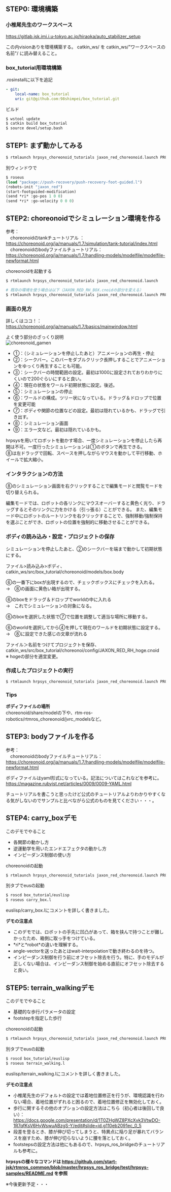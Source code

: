 ## STEP0: 環境構築

### 小椎尾先生のワークスペース

https://gitlab.jsk.imi.i.u-tokyo.ac.jp/hiraoka/auto_stabilizer_setup

この内visionありを環境構築する。 catkin_ws/ を catkin_ws/"ワークスペースの名前"/ に読み替えること。

### box_tutorial用環境構築

.rosinstallに以下を追記
```yaml
- git:
    local-name: box_tutorial
    uri: git@github.com:98shimpei/box_tutorial.git
```

ビルド
```bash
$ wstool update
$ catkin build box_tutorial
$ source devel/setup.bash
```

## STEP1: まず動かしてみる
```bash
$ rtmlaunch hrpsys_choreonoid_tutorials jaxon_red_choreonoid.launch PROJECT_FILE:=`rospack find box_tutorial`choreonoid/config/JAXON_RED_RH_BOX.cnoid
```
別ウィンドウで
```lisp
$ roseus
(load "package://push-recovery/push-recovery-foot-guided.l")
(robots-init "jaxon_red")
(start-footguided-modification)
(send *ri* :go-pos 1 0 0)
(send *ri* :go-velocity 0 0 0)
```
## STEP2: choreonoidでシミュレーション環境を作る
参考：  
　choreonoidのtankチュートリアル ： https://choreonoid.org/ja/manuals/1.7/simulation/tank-tutorial/index.html  
　choreonoidのbodyファイルチュートリアル： https://choreonoid.org/ja/manuals/1.7/handling-models/modelfile/modelfile-newformat.html  

choreonoidを起動する
```bash
$ rtmlaunch hrpsys_choreonoid_tutorials jaxon_red_choreonoid.launch

# 既存の環境を使う場合は以下（JAXON_RED_RH_BOX.cnoidの部分を変える）
$ rtmlaunch hrpsys_choreonoid_tutorials jaxon_red_choreonoid.launch PROJECT_FILE:=`rospack find box_tutorial`choreonoid/config/JAXON_RED_RH_BOX.cnoid
```
### 画面の見方  
詳しくはココ！：https://choreonoid.org/ja/manuals/1.7/basics/mainwindow.html

よく使う部分のざっくり説明  
![choreonoid_gamen](https://user-images.githubusercontent.com/53897559/163540932-8507a49a-90b7-4eb7-8f43-7ea764a0eb2e.png)

- ①：（シミュレーションを停止したあと）アニメーションの再生・停止
- ②：シークバー。このバーをダブルクリック長押しすることでアニメーションをゆっくり再生することも可能。
- ③：シークバーの時間範囲の設定。最初は1000に設定されておりわかりにくいので200ぐらいにすると良い。
- ④：現在の状態をワールド初期状態に設定。後述。
- ⑤：シミュレーションの停止
- ⑥：ワールドの構成。ツリー状になっている。ドラッグ＆ドロップで位置を変更可能
- ⑦：ボディや関節の位置などの設定。最初は隠れているかも、ドラッグで引き出す。
- ⑧：シミュレーション画面
- ⑨：エラー文など。最初は隠れているかも。

hrpsysを用いてロボットを動かす場合、一度シミュレーションを停止したら再開は不可。一度行ったシミュレーションは①のボタンで再生できる。  
⑧は左ドラッグで回転、スペースを押しながらマウスを動かして平行移動、ホイールで拡大縮小。

### インタラクションの方法
⑧のシミュレーション画面を右クリックすることで編集モードと閲覧モードを切り替えられる。

編集モードでは、ロボットの各リンクにマウスオーバーすると黄色く光り、ドラッグするとそのリンクに力をかける（引っ張る）ことができる。
また、編集モード中にロボットのルートリンクを右クリックすることで、強制移動/強制保持を選ぶことができ、ロボットの位置を強制的に移動させることができる。

### ボディの読み込み・設定・プロジェクトの保存
シミュレーションを停止したあと、②のシークバーを端まで動かして初期状態にする。

ファイル>読み込み>ボディ、　catkin_ws/src/box_tutorial/choreonoid/models/box.body

⑥の一番下にboxが出現するので、チェックボックスにチェックを入れる。  
→　⑧の画面に黄色い箱が出現する。

⑥のboxをドラッグ＆ドロップでworldの中に入れる  
→　これでシミュレーションの対象になる。

⑥のboxを選択した状態で⑦で位置を調整して適当な場所に移動する。

⑥のworldを選択してから④を押して現在のワールドを初期状態に設定する。  
→　⑧に設定できた感じの文章が流れる

ファイル＞名前をつけてプロジェクトを保存、　catkin_ws/src/box_tutorial/choreonoi/config/JAXON_RED_RH_hoge.cnoid  
※ hogeの部分を適宜変更。

### 作成したプロジェクトの実行
```bash
$ rtmlaunch hrpsys_choreonoid_tutorials jaxon_red_choreonoid.launch PROJECT_FILE:=`rospack find box_tutorial`choreonoid/config/JAXON_RED_RH_hoge.cnoid
```

### Tips
**ボディファイルの場所**  
choreonoid/share/modelの下や、rtm-ros-robotics/rtmros_choreonoid/jvrc_modelsなど。

## STEP3: bodyファイルを作る
参考：  
　choreonoidのbodyファイルチュートリアル： https://choreonoid.org/ja/manuals/1.7/handling-models/modelfile/modelfile-newformat.html

ボディファイルはyaml形式になっている。記法についてはこれなどを参考に。https://magazine.rubyist.net/articles/0009/0009-YAML.html

チュートリアルを書こうと思ったけど公式のチュートリアルよりわかりやすくなる気がしないのでサンプルと比べながら公式のものを見てください・・・。

## STEP4: carry_boxデモ
このデモでやること
- 各関節の動かし方
- 逆運動学を用いたエンドエフェクタの動かし方
- インピーダンス制御の使い方

choreonoidの起動
```bash
$ rtmlaunch hrpsys_choreonoid_tutorials jaxon_red_choreonoid.launch PROJECT_FILE:=`rospack find box_tutorial`choreonoid/config/JAXON_RED_RH_BOX.cnoid
```
別タブでeusの起動
```bash
$ roscd box_tutorial/euslisp
$ roseus carry_box.l
```

euslisp/carry_box.lにコメントを詳しく書きました。

**デモの注意点**  
- このデモでは、ロボットの手先に凹凸があって、箱を挟んで持つことが難しかったため、箱側に取っ手をつけている。
- \*ri\*と\*robot\*の違いを理解する。
- angle-vectorを送ったあとはwait-interpolationで動き終わるのを待つ。
- インピーダンス制御を行う前にオフセット除去を行う。特に、手のモデルが正しくない場合は、インピーダンス制御を始める直前にオフセット除去すると良い。

## STEP5: terrain_walkingデモ
このデモでやること
- 基礎的な歩行パラメータの設定
- footstepを指定した歩行

choreonoidの起動
```bash
$ rtmlaunch hrpsys_choreonoid_tutorials jaxon_red_choreonoid.launch PROJECT_FILE:=`rospack find box_tutorial`choreonoid/config/JAXON_RED_RH_TERRAIN.cnoid
```
別タブでeusの起動
```bash
$ roscd box_tutorial/euslisp
$ roseus terrain_walking.l
```
euslisp/terrain_walking.lにコメントを詳しく書きました。

**デモの注意点**  
- 小椎尾先生のデフォルトの設定では着地位置修正を行うが、環境認識を行わない場合、着地位置がずれると困るので、着地位置修正を無効化しておく。
- 歩行に関するその他のオプションの設定方法はこちら（初心者は後回しで良い）：https://docs.google.com/presentation/d/1T0ZHgWZ8PXcXvk3VtwDO-1R7qfKsV6HyWswuABzgS-Y/edit#slide=id.g110eb2091ec_0_5
- 段差を登るとき、膝が伸び切ってしまうと、特異点に陥り足が暴れてバランスを崩すため、膝が伸び切らないように腰を落としておく。
- footstepsの設定方法は他にもあるので、hrpsys_ros_bridgeのチュートリアルも参考に。


**hrpsysの様々なコマンドは https://github.com/start-jsk/rtmros_common/blob/master/hrpsys_ros_bridge/test/hrpsys-samples/README.md を参照**

※今後更新予定・・・
